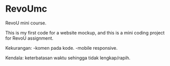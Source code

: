 # RevoUmc
RevoU mini course.

This is my first code for a website mockup,
and this is a mini coding project for RevoU assignment.

Kekurangan:
-komen pada kode.
-mobile responsive.

Kendala:
keterbatasan waktu sehingga tidak lengkap/rapih.
